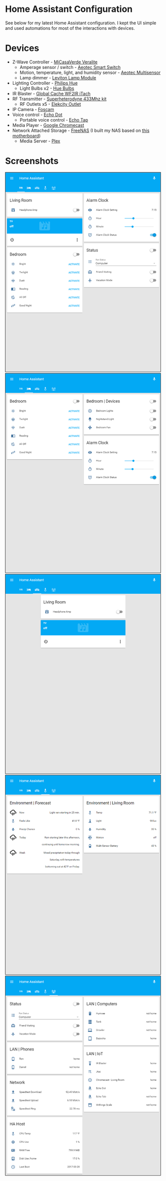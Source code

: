 # Home Assistant Configuration
See below for my latest Home Assistant configuration. I kept the UI simple and used automations for most of the interactions with devices.

# Devices
* Z-Wave Controller - [MiCasaVerde Veralite](http://amzn.to/2nycjDu)
  * Amperage sensor / switch - [Aeotec Smart Switch](http://amzn.to/2ny32v8)
  * Motion, temperature, light, and humidity sensor - [Aeotec Multisensor](http://amzn.to/2ny83DZ)
  * Lamp dimmer - [Leviton Lamp Module](http://amzn.to/2nRm29C)
* Lighting Controller - [Philips Hue](http://amzn.to/2oDldkJ)
  * Light Bulbs x2 - [Hue Bulbs](http://amzn.to/2owcPq3)
* IR Blaster - [Global Cache WF2IR iTach](http://amzn.to/2nRcviV)
* RF Transmitter - [Superheterodyne 433Mhz kit](http://amzn.to/2n62otA)
  * RF Outlets x5 - [Elekcity Outlet](http://amzn.to/2nDzj4R)
* IP Camera - [Foscam](http://amzn.to/2nyduTr)
* Voice control - [Echo Dot](http://amzn.to/2n5T2Ov)
  * Portable voice control - [Echo Tap](http://amzn.to/2oSSlV4)
* Media Player - [Google Chromecast](https://store.google.com/config/chromecast_2015)
* Network Attached Storage - [FreeNAS](http://www.freenas.org/) (I built my NAS based on [this motherboard](http://amzn.to/2ny5XnK))
  * Media Server - [Plex](https://www.plex.tv/)

# Screenshots
![screenshot](images/1.home.png)
![screenshot](images/2.bedroom.png)
![screenshot](images/3.living.room.png)
![screenshot](images/4.environment.png)
![screenshot](images/5.network.png)
